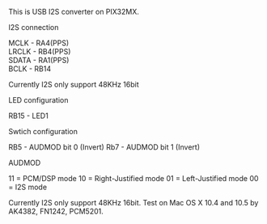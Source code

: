 This is USB I2S converter on PIX32MX.  

I2S connection  

MCLK - RA4(PPS)  
LRCLK - RB4(PPS)  
SDATA - RA1(PPS)  
BCLK - RB14  

Currently I2S only support 48KHz 16bit  

LED configuration

RB15 - LED1

Swtich configuration

RB5 - AUDMOD bit 0 (Invert)
Rb7 - AUDMOD bit 1 (Invert)

AUDMOD

11 = PCM/DSP mode
10 = Right-Justified mode
01 = Left-Justified mode
00 = I2S mode

Currently I2S only support 48KHz 16bit.
Test on Mac OS X 10.4 and 10.5 by AK4382, FN1242, PCM5201.

